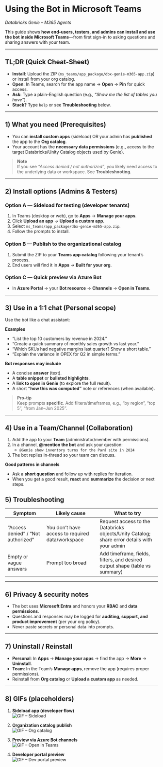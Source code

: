 # Using the Bot in Microsoft Teams
*Databricks Genie – M365 Agents*

This guide shows **how end-users, testers, and admins can install and use the bot inside Microsoft Teams**—from first sign-in to asking questions and sharing answers with your team.

---

## TL;DR (Quick Cheat-Sheet)
- **Install**: Upload the ZIP (`ms_teams/app_package/dbx-genie-m365-app.zip`) or install from your org catalog.
- **Open**: In Teams, search for the app name → **Open** → **Pin** for quick access.
- **Ask**: Type a plain-English question (e.g., *“Show me the list of tables you have”*).
- **Stuck?** Type `help` or see **Troubleshooting** below.

---

## 1) What you need (Prerequisites)
- You can **install custom apps** (sideload) OR your admin has **published** the app to the **Org catalog**.
- Your account has the **necessary data permissions** (e.g., access to the target Databricks/Unity Catalog objects used by Genie).

> **Note**  
> If you see *“Access denied / not authorized”*, you likely need access to the underlying data or workspace. See **Troubleshooting**.

---

## 2) Install options (Admins & Testers)

### Option A — Sideload for testing (developer tenants)
1. In Teams (desktop or web), go to **Apps** → **Manage your apps**.
2. Click **Upload an app** → **Upload a custom app**.
3. Select `ms_teams/app_package/dbx-genie-m365-app.zip`.
4. Follow the prompts to install.

### Option B — Publish to the organizational catalog
1. Submit the ZIP to your **Teams app catalog** following your tenant’s process.
2. End users will find it in **Apps** → **Built for your org**.

### Option C — Quick preview via Azure Bot
- In **Azure Portal** → your **Bot resource** → **Channels** → **Open in Teams**.

---

## 3) Use in a 1:1 chat (Personal scope)
Use the bot like a chat assistant:

**Examples**
- “List the top 10 customers by revenue in 2024.”
- “Create a quick summary of monthly sales growth vs last year.”
- “Which SKUs had negative margins last quarter? Show a short table.”
- “Explain the variance in OPEX for Q2 in simple terms.”

**Bot responses may include**
- A concise **answer** (text).
- A **table snippet** or **bulleted highlights**.
- A **link to open in Genie** (to explore the full result).
- A short **“how this was computed”** note or references (when available).

> **Pro-tip**  
> Keep prompts **specific**. Add filters/timeframes, e.g., “by region”, “top 5”, “from Jan–Jun 2025”.

---

## 4) Use in a Team/Channel (Collaboration)
1. Add the app to your **Team** (administrator/member with permissions).
2. In a channel, **@mention the bot** and ask your question:
   - `@Genie show inventory turns for the Pará site in 2024`
3. The bot replies in-thread so your team can discuss.

**Good patterns in channels**
- Ask a **short question** and follow up with replies for iteration.
- When you get a good result, **react** and **summarize** the decision or next steps.

## 5) Troubleshooting

| Symptom | Likely cause | What to try |
|---|---|---|
| “Access denied” / “Not authorized” | You don’t have access to required data/workspace | Request access to the Databricks objects/Unity Catalog; share error details with your admin |
| Empty or vague answers | Prompt too broad | Add timeframe, fields, filters, and desired output shape (table vs summary) |

---

## 6) Privacy & security notes
- The bot uses **Microsoft Entra** and honors your **RBAC** and **data permissions**.
- Questions and responses may be logged for **auditing, support, and product improvement** (per your org policy).
- Never paste secrets or personal data into prompts.

---

## 7) Uninstall / Reinstall
- **Personal**: In **Apps** → **Manage your apps** → find the app → **More** → **Uninstall**.  
- **Team**: In the Team’s **Manage apps**, remove the app (requires proper permissions).  
- Reinstall from **Org catalog** or **Upload a custom app** as needed.

---

## 8) GIFs (placeholders)

1. **Sideload app (developer flow)**  
   ![GIF – Sideload](gifs/teams-01-sideload.gif)

2. **Organization catalog publish**  
   ![GIF – Org catalog](gifs/teams-02-org-catalog.gif)

3. **Preview via Azure Bot channels**  
   ![GIF – Open in Teams](gifs/teams-03-open-in-teams.gif)

4. **Developer portal preview**  
   ![GIF – Dev portal preview](gifs/teams-04-dev-portal.gif)

